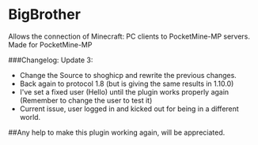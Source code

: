 # BigBrother
Allows the connection of Minecraft: PC clients to PocketMine-MP servers. Made for PocketMine-MP

###Changelog: Update 3:
* Change the Source to shoghicp and rewrite the previous changes.
* Back again to protocol 1.8 (but is giving the same results in 1.10.0)
* I've set a fixed user (Hello) until the plugin works properly again (Remember to change the user to test it)
* Current issue, user logged in and kicked out for being in a different world.

##Any help to make this plugin working again, will be appreciated.
